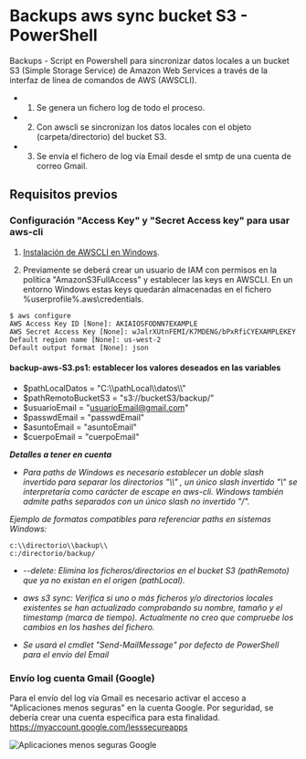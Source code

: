 # Backups aws sync bucket S3 - PowerShell
Backups - Script en Powershell para sincronizar datos locales a un bucket S3 (Simple Storage Service) de Amazon Web Services a través de la interfaz de línea de comandos de AWS (AWSCLI).

- 1. Se genera un fichero log de todo el proceso.
- 2. Con awscli se sincronizan los datos locales con el objeto (carpeta/directorio) del bucket S3.
- 3. Se envía el fichero de log vía Email desde el smtp de una cuenta de correo Gmail.

## Requisitos previos
### Configuración "Access Key" y "Secret Access key" para usar aws-cli

1. [Instalación de AWSCLI en Windows](https://docs.aws.amazon.com/es_es/cli/latest/userguide/install-windows.html).

2. Previamente se deberá crear un usuario de IAM con permisos en la política "AmazonS3FullAccess" y establecer las keys en AWSCLI. En un entorno Windows estas keys quedarán almacenadas en el fichero %userprofile%\.aws\credentials.

```
$ aws configure
AWS Access Key ID [None]: AKIAIOSFODNN7EXAMPLE
AWS Secret Access Key [None]: wJalrXUtnFEMI/K7MDENG/bPxRfiCYEXAMPLEKEY
Default region name [None]: us-west-2
Default output format [None]: json
```

#### **backup-aws-S3.ps1**: establecer los valores deseados en las variables

- $pathLocalDatos = "C:\\\pathLocal\\\datos\\\\"
- $pathRemotoBucketS3 = "s3://bucketS3/backup/"
- $usuarioEmail = "usuarioEmail@gmail.com" 
- $passwdEmail = "passwdEmail"
- $asuntoEmail = "asuntoEmail"
- $cuerpoEmail = "cuerpoEmail"

**_Detalles a tener en cuenta_**

- *Para paths de Windows es necesario establecer un doble slash invertido para separar los directorios "\\\\" , un único slash invertido "\\" se interpretaría como carácter de escape en aws-cli. Windows también admite paths separados con un único slash no invertido "/".*

*Ejemplo de formatos compatibles para referenciar paths en sistemas Windows:*
```
c:\\directorio\\backup\\
c:/directorio/backup/
```

- *--delete: Elimina los ficheros/directorios en el bucket S3 (pathRemoto) que ya no existan en el origen (pathLocal).*

- *aws s3 sync: Verifica si uno o más ficheros y/o directorios locales existentes se han actualizado comprobando su nombre, tamaño y el timestamp (marca de tiempo). Actualmente no creo que compruebe los cambios en los hashes del fichero.*

- *Se usará el cmdlet "Send-MailMessage" por defecto de PowerShell para el envío del Email*

### Envío log cuenta Gmail (Google)
Para el envío del log vía Gmail es necesario activar el acceso a "Aplicaciones menos seguras" en la cuenta Google. Por seguridad, se debería crear una cuenta específica para esta finalidad.
https://myaccount.google.com/lesssecureapps

![Aplicaciones menos seguras Google](https://raw.githubusercontent.com/adrianlois/Backups-aws-sync-bucket-S3-Bash-PowerShell/master/screenshots/ejecucion_app_menos_seguras_gmail.png)
